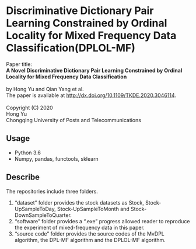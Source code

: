 # Discriminative Dictionary Pair Learning Constrained by Ordinal Locality for Mixed Frequency Data Classification(DPLOL-MF)


Paper title:
<br>
**A Novel Discriminative Dictionary Pair Learning Constrained by Ordinal Locality for Mixed Frequency Data Classification**
<br>
<br>
by Hong Yu and Qian Yang et al.
<br>
The paper is available  at http://dx.doi.org/10.1109/TKDE.2020.3046114.
<br>
<br>
Copyright (C) 2020
<br>
Hong Yu
<br>
Chongqing University of Posts and Telecommunications

## Usage

- Python 3.6
- Numpy, pandas, functools, sklearn

## Describe
The repositories include three folders.
1. “dataset” folder provides the stock datasets as Stock, Stock-UpSampleToDay, Stock-UpSampleToMonth and Stock-DownSampleToQuarter.
2. “software” folder provides a “.exe” progress allowed reader to reproduce the experiment of mixed-frequency data in this paper.
3. “source code” folder provides the source codes of the MvDPL algorithm, the DPL-MF algorithm and the DPLOL-MF algorithm.

